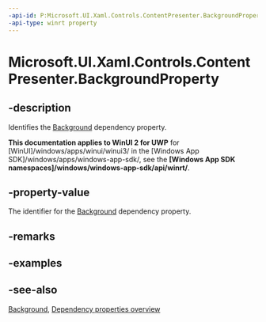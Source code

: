 ```yaml
---
-api-id: P:Microsoft.UI.Xaml.Controls.ContentPresenter.BackgroundProperty
-api-type: winrt property
---
```


<!-- Property syntax
public Windows.UI.Xaml.DependencyProperty BackgroundProperty { get; }
-->

# Microsoft.UI.Xaml.Controls.ContentPresenter.BackgroundProperty

## -description
Identifies the [Background](contentpresenter_background.md) dependency property.

**This documentation applies to WinUI 2 for UWP** for [WinUI]/windows/apps/winui/winui3/ in the [Windows App SDK]/windows/apps/windows-app-sdk/, see the **[Windows App SDK namespaces]/windows/windows-app-sdk/api/winrt/**.

## -property-value
The identifier for the [Background](contentpresenter_background.md) dependency property.

## -remarks

## -examples

## -see-also
[Background](contentpresenter_background.md), [Dependency properties overview](/windows/uwp/xaml-platform/dependency-properties-overview)
